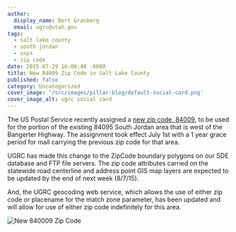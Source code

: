 ```yaml
---
author:
  display_name: Bert Granberg
  email: ugrc@utah.gov
tags:
  - salt lake county
  - south jordan
  - usps
  - zip code
date: 2015-07-29 16:08:48 -0600
title: New 84009 Zip Code in Salt Lake County
published: false
category: Uncategorized
cover_image: '/src/images/pillar-blog/default-social-card.png'
cover_image_alt: ugrc social card
---
```


<p>The US Postal Service recently assigned a <a href="https://about.usps.com/news/state-releases/ut/2015/ut_2015_0522.htm">new zip code, 84009</a>, to be used for the portion of the existing 84095 South Jordan area that is west of the Bangerter Highway. The assignment took effect July 1st with a 1 year grace period for mail carrying the previous zip code for that area.</p>
<p>UGRC has made this change to the ZipCode boundary polygons on our SDE database and FTP file servers. The zip code attributes carried on the statewide road centerline and address point GIS map layers are expected to be updated by the end of next week (8/7/15).</p>
<p>And, the UGRC geocoding web service, which allows the use of either zip code or placename for the match zone parameter, has been updated and will allow for use of either zip code indefinitely for this area.</p>
<p><img src="https://about.usps.com/news/state-releases/ut/2015/images/ut_2015_0522.png" alt="New 840009 Zip Code" loading="lazy" /></p>
